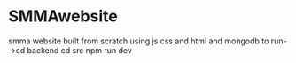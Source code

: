 # SMMAwebsite
smma website built from scratch using js css and html and mongodb
to run-->cd backend
cd src 
npm run dev
